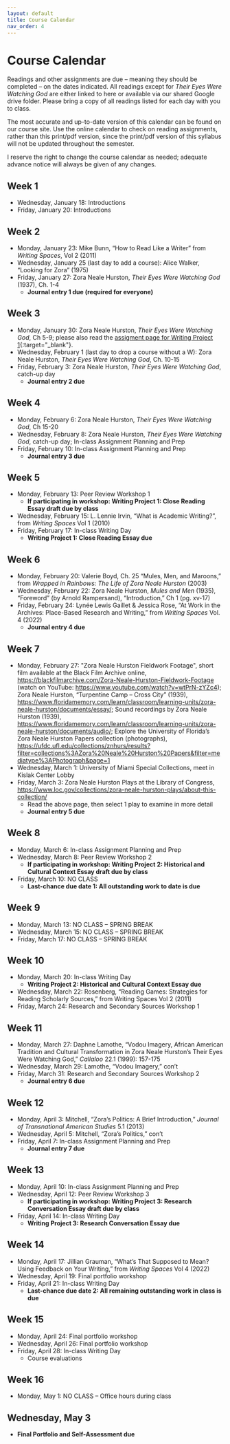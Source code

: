 ```yaml
---
layout: default
title: Course Calendar
nav_order: 4
---
```

# Course Calendar
Readings and other assignments are due – meaning they should be completed – on the dates indicated. All readings except for *Their Eyes Were Watching God* are either linked to here or available via our shared Google drive folder. Please bring a copy of all readings listed for each day with you to class.

The most accurate and up-to-date version of this calendar can be found on our course site. Use the online calendar to check on reading assignments, rather than this print/pdf version, since the print/pdf version of this syllabus will not be updated throughout the semester.

I reserve the right to change the course calendar as needed; adequate advance notice will always be given of any changes.

## Week 1
* Wednesday, January 18: Introductions
* Friday, January 20: Introductions

## Week 2
* Monday, January 23: Mike Bunn, “How to Read Like a Writer” from *Writing Spaces*, Vol 2 (2011)
* Wednesday, January 25 (last day to add a course): Alice Walker, “Looking for Zora” (1975)
* Friday, January 27: Zora Neale Hurston, *Their Eyes Were Watching God* (1937), Ch. 1-4
    * **Journal entry 1 due (required for everyone)**

## Week 3
* Monday, January 30: Zora Neale Hurston, *Their Eyes Were Watching God*, Ch 5-9; please also read the [assigment page for Writing Project 1](https://lindsaythomas.net/eng106s23/assignments/writing-project-1.html){:target="_blank"}.
* Wednesday, February 1 (last day to drop a course without a W): Zora Neale Hurston, *Their Eyes Were Watching God*, Ch. 10-15
* Friday, February 3: Zora Neale Hurston, *Their Eyes Were Watching God*, catch-up day
    * **Journal entry 2 due**

## Week 4
* Monday, February 6: Zora Neale Hurston, *Their Eyes Were Watching God*, Ch 15-20
* Wednesday, February 8: Zora Neale Hurston, *Their Eyes Were Watching God*, catch-up day; In-class Assignment Planning and Prep
* Friday, February 10: In-class Assignment Planning and Prep
    * **Journal entry 3 due**

## Week 5
* Monday, February 13: Peer Review Workshop 1
    * **If participating in workshop: Writing Project 1: Close Reading Essay draft due by class**
* Wednesday, February 15: L. Lennie Irvin, “What is Academic Writing?”, from *Writing Spaces* Vol 1 (2010)
* Friday, February 17: In-class Writing Day
    * **Writing Project 1: Close Reading Essay due**

## Week 6
* Monday, February 20: Valerie Boyd, Ch. 25 “Mules, Men, and Maroons,” from *Wrapped in Rainbows: The Life of Zora Neale Hurston* (2003)
* Wednesday, February 22: Zora Neale Hurston, *Mules and Men* (1935), “Foreword” (by Arnold Rampersand), “Introduction,” Ch 1 (pg. xv-17)
* Friday, February 24: Lynée Lewis Gaillet & Jessica Rose, “At Work in the Archives: Place-Based Research and Writing,” from *Writing Spaces* Vol. 4 (2022)
    * **Journal entry 4 due**

## Week 7
* Monday, February 27: "Zora Neale Hurston Fieldwork Footage", short film available at the Black Film Archive online, <https://blackfilmarchive.com/Zora-Neale-Hurston-Fieldwork-Footage> (watch on YouTube: <https://www.youtube.com/watch?v=wtPrN-zYZc4>); Zora Neale Hurston, “Turpentine Camp – Cross City” (1939), <https://www.floridamemory.com/learn/classroom/learning-units/zora-neale-hurston/documents/essay/>; Sound recordings by Zora Neale Hurston (1939), <https://www.floridamemory.com/learn/classroom/learning-units/zora-neale-hurston/documents/audio/>; Explore the University of Florida’s Zora Neale Hurston Papers collection (photographs), <https://ufdc.ufl.edu/collections/znhurs/results?filter=collections%3AZora%20Neale%20Hurston%20Papers&filter=mediatype%3APhotograph&page=1>
* Wednesday, March 1: University of Miami Special Collections, meet in Kislak Center Lobby
* Friday, March 3: Zora Neale Hurston Plays at the Library of Congress, <https://www.loc.gov/collections/zora-neale-hurston-plays/about-this-collection/>
    * Read the above page, then select 1 play to examine in more detail
    * **Journal entry 5 due**

## Week 8
* Monday, March 6: In-class Assignment Planning and Prep
* Wednesday, March 8: Peer Review Workshop 2
    * **If participating in workshop: Writing Project 2: Historical and Cultural Context Essay draft due by class**
* Friday, March 10: NO CLASS
    * **Last-chance due date 1: All outstanding work to date is due**

## Week 9
* Monday, March 13: NO CLASS – SPRING BREAK
* Wednesday, March 15: NO CLASS – SPRING BREAK
* Friday, March 17: NO CLASS – SPRING BREAK

## Week 10
* Monday, March 20: In-class Writing Day
    * **Writing Project 2: Historical and Cultural Context Essay due**
* Wednesday, March 22: Rosenberg, “Reading Games: Strategies for Reading Scholarly Sources,” from Writing Spaces Vol 2 (2011)
* Friday, March 24: Research and Secondary Sources Workshop 1

## Week 11
* Monday, March 27: Daphne Lamothe, “Vodou Imagery, African American Tradition and Cultural Transformation in Zora Neale Hurston’s Their Eyes Were Watching God,” *Callaloo* 22.1 (1999): 157-175
* Wednesday, March 29: Lamothe, “Vodou Imagery,” con’t
* Friday, March 31: Research and Secondary Sources Workshop 2
    * **Journal entry 6 due**

## Week 12
* Monday, April 3: Mitchell, “Zora’s Politics: A Brief Introduction,” *Journal of Transnational American Studies* 5.1 (2013)
* Wednesday, April 5: Mitchell, “Zora’s Politics,” con’t
* Friday, April 7: In-class Assignment Planning and Prep
    * **Journal entry 7 due**

## Week 13
* Monday, April 10: In-class Assignment Planning and Prep
* Wednesday, April 12: Peer Review Workshop 3
    * **If participating in workshop: Writing Project 3: Research Conversation Essay draft due by class**
* Friday, April 14: In-class Writing Day
    * **Writing Project 3: Research Conversation Essay due**

## Week 14
* Monday, April 17: Jillian Grauman, “What’s That Supposed to Mean? Using Feedback on Your Writing,” from *Writing Spaces* Vol 4 (2022)
* Wednesday, April 19: Final portfolio workshop
* Friday, April 21: In-class Writing Day
    * **Last-chance due date 2: All remaining outstanding work in class is due**

## Week 15
* Monday, April 24: Final portfolio workshop
* Wednesday, April 26: Final portfolio workshop
* Friday, April 28: In-class Writing Day
    * Course evaluations

## Week 16
* Monday, May 1: NO CLASS – Office hours during class

## Wednesday, May 3
* **Final Portfolio and Self-Assessment due**

